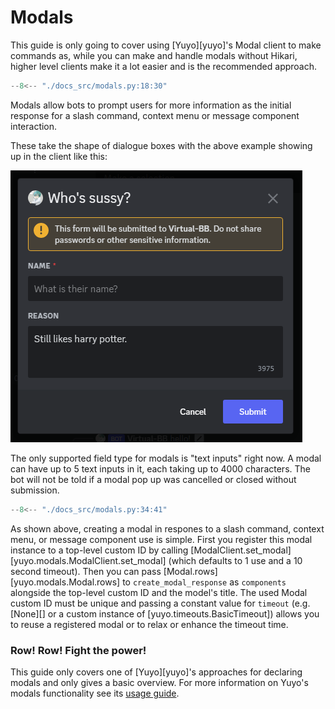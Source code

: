 # Modals

This guide is only going to cover using [Yuyo][yuyo]'s Modal client to make
commands as, while you can make and handle modals without Hikari, higher level
clients make it a lot easier and is the recommended approach.

```py
--8<-- "./docs_src/modals.py:18:30"
```

Modals allow bots to prompt users for more information as the initial response
for a slash command, context menu or message component interaction.

These take the shape of dialogue boxes with the above example showing up in
the client like this:

![modal_example](./images/modal_example.png)

The only supported field type for modals is "text inputs" right now. A modal
can have up to 5 text inputs in it, each taking up to 4000 characters.
The bot will not be told if a modal pop up was cancelled or closed without
submission.

```py
--8<-- "./docs_src/modals.py:34:41"
```

As shown above, creating a modal in respones to a slash command, context menu,
or message component use is simple. First you register this modal instance to a
top-level custom ID by calling
[ModalClient.set_modal][yuyo.modals.ModalClient.set_modal] (which defaults to 1
use and a 10 second timeout). Then you can pass
[Modal.rows][yuyo.modals.Modal.rows] to `create_modal_response` as `components`
alongside the top-level custom ID and the model's title.
The used Modal custom ID must be unique and passing a constant value for
`timeout` (e.g. [None][] or a custom instance of [yuyo.timeouts.BasicTimeout])
allows you to reuse a registered modal or to relax or enhance the timeout time.

### Row! Row! Fight the power!

This guide only covers one of [Yuyo][yuyo]'s approaches for declaring modals
and only gives a basic overview. For more information on Yuyo's modals
functionality see its [usage guide](https://yuyo.cursed.solutions/usage/modals).
